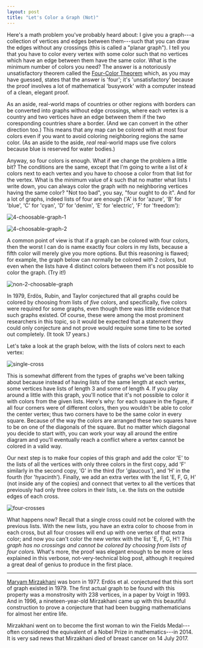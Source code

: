 ```yaml
---
layout: post
title: "Let's Color a Graph (Not)"
---
```


Here's a math problem you've probably heard about: I give you a graph---a
collection of vertices and edges between them---such that you can draw the edges
without any crossings (this is called a "planar graph"). I tell you that you
have to color every vertex with some color such that no vertices which have an
edge between them have the same color. What is the minimum number of colors you
need? The answer is a notoriously unsatisfactory theorem called the
[Four-Color Theorem](https://en.wikipedia.org/wiki/Four_color_theorem)
which, as you may have guessed, states that the answer is 'four'; it's
'unsatisfactory' because the proof involves a lot of mathematical 'busywork'
with a computer instead of a clean, elegant proof.

As an aside, real-world maps of countries or other regions with borders can be
converted into graphs without edge crossings, where each vertex is a country and
two vertices have an edge between them if the two coresponding countries share a
border. (And we can convert in the other direction too.) This means that any map
can be colored with at most four colors even if you want to avoid coloring
neighboring regions the same color. (As an aside to the aside, *real* real-world
maps use five colors because blue is reserved for water bodies.)

Anyway, so four colors is enough. What if we change the problem a little bit?
The conditions are the same, except that I'm going to write a list of *k* colors
next to each vertex and you have to choose a color from that list for the
vertex. What is the minimum value of *k* such that no matter what lists I write
down, you can always color the graph with no neighboring vertices having the
same color? "Not too bad", you say, "four ought to do it". And for a lot of
graphs, indeed lists of four are enough ('A' is for 'azure', 'B' for 'blue', 'C'
for 'cyan', 'D' for 'denim', 'E' for 'electric', 'F' for 'freedom'):

![4-choosable-graph-1](http://i.imgur.com/m8z4GQn.png)

![4-choosable-graph-2](http://i.imgur.com/NcAIfSK.png)

A common point of view is that if a graph can be colored with four colors, then
the worst I can do is name exactly four colors in my lists, because a fifth
color will merely give you more options. But this reasoning is flawed; for
example, the graph below can normally be colored with 2 colors, but even when
the lists have 4 distinct colors between them it's not possible to color the
graph. (Try it!)

![non-2-choosable-graph](http://i.imgur.com/UVcvY8Z.png)

In 1979, Erdös, Rubin, and Taylor conjectured that all graphs could be colored
by choosing from lists of *five* colors, and specifically, five colors
were required for some graphs, even though there was little evidence that such
graphs existed. Of course, these were among the most prominent researchers in
this topic, so it would be expected that a statement they could only conjecture
and not prove would require some time to be sorted out completely. (It took 17
years.)

Let's take a look at the graph below, with the lists of colors next to each
vertex:

![single-cross](http://i.imgur.com/eiIjFlL.png)

This is somewhat different from the types of graphs we've been talking about
because instead of having lists of the same length at each vertex, some vertices
have lists of length 3 and some of length 4. If you play around a little with
this graph, you'll notice that it's not possible to color it with colors from
the given lists. Here's why: for each square in the figure, if all four corners
were of different colors, then you wouldn't be able to color the center vertex;
thus two corners have to be the same color in every square. Because of the way
the colors are arranged these two squares have to be on one of the diagonals of
the square. But no matter which diagonal you decide to start with, you can work
your way all around the entire diagram and you'll eventually reach a conflict
where a vertex cannot be colored in a valid way.

Our next step is to make four copies of this graph and add the color 'E' to the
lists of all the vertices with only three colors in the first copy, add 'F'
similarly in the second copy, 'G' in the third (for 'glaucous'), and 'H' in the
fourth (for 'hyacinth'). Finally, we add an extra vertex with the list 'E, F, G,
H' (not inside any of the copies) and connect that vertex to all the vertices
that previously had only three colors in their lists, i.e. the lists on the
outside edges of each cross.

![four-crosses](http://i.imgur.com/xXSgsCI.png)

What happens now? Recall that a single cross could not be colored with the
previous lists. With the new lists, you have an extra color to choose from in
each cross, but all four crosses will end up with one vertex of that extra
color; and now you can't color the new vertex with the list 'E, F, G, H'! *This
graph has no crossings and cannot be colored by choosing from lists of four
colors.* What's more, the proof was elegant enough to be more or less explained
in this verbose, not-very-technical blog post, although it required a great deal
of genius to produce in the first place.

----

[Maryam Mirzakhani](https://en.wikipedia.org/wiki/Maryam_Mirzakhani)
was born in 1977. Erdös et al. conjectured that this sort of graph existed in 1979.
The first actual graph to be found with this property was a monstrosity with 238
vertices, in a paper by Voigt in 1993. And in 1996, a nineteen-year-old
Mirzakhani came up with this beautiful construction to prove a conjecture that
had been bugging mathematicians for almost her entire life.

Mirzakhani went on to become the first woman to win the Fields Medal---often
considered the equivalent of a Nobel Prize in mathematics---in 2014. It is very
sad news that Mirzakhani died of breast cancer on 14 July 2017.
